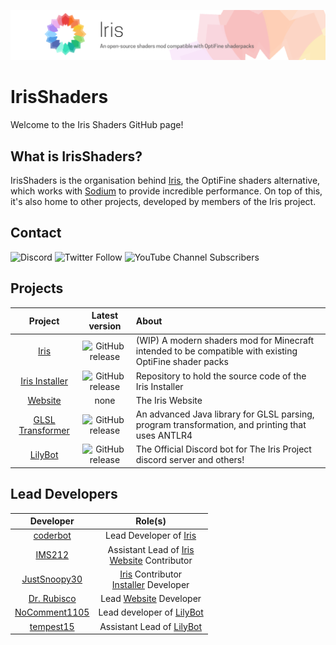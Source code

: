 ![Iris: An open-source shaders mod compatible with OptiFine shaderpacks](profile/docs/banner.png)

# IrisShaders

Welcome to the Iris Shaders GitHub page!

## What is IrisShaders?

IrisShaders is the organisation behind [Iris](https://github.com/IrisShaders/Iris), the OptiFine shaders alternative, which works with [Sodium](https://github.com/CaffeineMC/sodium-fabric) to provide incredible performance. On top of this, it's also home to other projects, developed by members of the Iris project.

## Contact

![Discord](https://img.shields.io/discord/774352792659820594?label=Discord&logo=discord)
![Twitter Follow](https://img.shields.io/twitter/follow/IrisShaders)
![YouTube Channel Subscribers](https://img.shields.io/youtube/channel/subscribers/UC9phcgE01H5apG7PqDI9CkA)

## Projects

|                               Project                               |                                                     Latest version                                                     | About                                                                                                  |
|:-------------------------------------------------------------------:|:----------------------------------------------------------------------------------------------------------------------:|:-------------------------------------------------------------------------------------------------------|
|             [Iris](https://github.com/IrisShaders/Iris)             |       ![GitHub release](https://img.shields.io/github/v/release/IrisShaders/Iris?include_prereleases&label=%20&)       | (WIP) A modern shaders mod for Minecraft intended to be compatible with existing OptiFine shader packs |
|   [Iris Installer](https://github.com/IrisShaders/Iris-Installer)   |  ![GitHub release](https://img.shields.io/github/v/release/IrisShaders/Iris-Installer?include_prereleases&label=%20&)  | Repository to hold the source code of the Iris Installer                                               |
|                 [Website](https://irisshaders.net)                  |                                                          none                                                          | The Iris Website                                                                                       |
| [GLSL Transformer](https://github.com/IrisShaders/glsl-transformer) | ![GitHub release](https://img.shields.io/github/v/release/IrisShaders/glsl-transformer?include_prereleases&label=%20&) | An advanced Java library for GLSL parsing, program transformation, and printing that uses ANTLR4       |
|          [LilyBot](https://github.com/IrisShaders/LilyBot)          |     ![GitHub release](https://img.shields.io/github/v/release/IrisShaders/LilyBot?include_prereleases&label=%20&)      | The Official Discord bot for The Iris Project discord server and others!                               |

## Lead Developers
|                     Developer                     |                                                                    Role(s)                                                                    |
|:-------------------------------------------------:|:---------------------------------------------------------------------------------------------------------------------------------------------:|
|     [coderbot](https://github.com/coderbot16)     |                                         Lead Developer of [Iris](https://github.com/IrisShaders/Iris)                                         |
|        [IMS212](https://github.com/IMS212)        | Assistant Lead of [Iris](https://github.com/IrisShaders/Iris)<br/>[Website](https://github.com/IrisShaders/irisshaders.github.io) Contributor |
|  [JustSnoopy30](https://github.com/Justsnoopy30)  |       [Iris](https://github.com/IrisShaders/Iris) Contributor<br/>[Installer](https://github.com/IrisShaders/Iris-Installer) Developer        |
|   [Dr. Rubisco](https://github.com/thedocruby)    |                                Lead [Website](https://github.com/IrisShaders/irisshaders.github.io) Developer                                 |
| [NoComment1105](https://github.com/NoComment1105) |                                      Lead developer of [LilyBot](https://github.com/IrisShaders/LilyBot)                                      |
|     [tempest15](https://github.com/tempest15)     |                                      Assistant Lead of [LilyBot](https://github.com/IrisShaders/LilyBot)                                      |